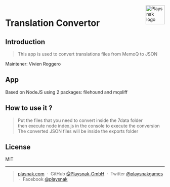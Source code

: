 <a href="https://playsnak.com/">
    <img src="https://d3uiodgnkvnpnk.cloudfront.net/wp-content/uploads/2018/01/26151906/playsnak_logo.png" alt="Playsnak logo" title="Playsnak" align="right" height="60" />
</a>

# Translation Convertor

## Introduction

> This app is used to convert translations files from MemoQ to JSON

Maintener: Vivien Roggero

## App
  
Based on NodeJS using 2 packages: filehound and mqxliff
  
## How to use it ? 

> Put the files that you need to convert inside the 7data folder  
> then execute node index.js in the console to execute the conversion  
> The converted JSON files will be inside the exports folder

## License

MIT

---

> [plasnak.com](https://www.plasnak.com) &nbsp;&middot;&nbsp;
> GitHub [@Playsnak-GmbH](https://github.com/Playsnak-GmbH) &nbsp;&middot;&nbsp;
> Twitter [@playsnakgames](https://twitter.com/playsnakgames) &nbsp;&middot;&nbsp;
> Facebook [@playsnak](https://www.facebook.com/playsna)
